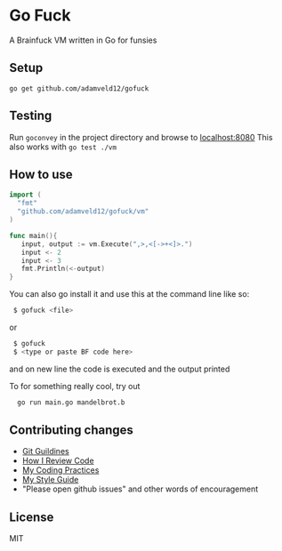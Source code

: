 # Go Fuck

A Brainfuck VM written in Go for funsies

## Setup

` go get github.com/adamveld12/gofuck `


## Testing

Run `goconvey` in the project directory and browse to [localhost:8080](localhost:8080)
This also works with `go test ./vm`

## How to use

``` go
import (
  "fmt"
  "github.com/adamveld12/gofuck/vm"
)

func main(){
   input, output := vm.Execute(",>,<[->+<]>.")
   input <- 2
   input <- 3
   fmt.Println(<-output)
}
```

You can also go install it and use this at the command line like so:

``` sh
 $ gofuck <file>
```

or

``` sh
 $ gofuck
 $ <type or paste BF code here>
```
and on new line the code is executed and the output printed

To for something really cool, try out
``` sh
  go run main.go mandelbrot.b
```

## Contributing changes

- [Git Guildines](https://github.com/thoughtbot/guides/tree/master/protocol/git)
- [How I Review Code](https://github.com/thoughtbot/guides/tree/master/code-review)
- [My Coding Practices](https://github.com/thoughtbot/guides/tree/master/best-practices)
- [My Style Guide](https://github.com/thoughtbot/guides/tree/master/style)
- "Please open github issues" and other words of encouragement

## License

MIT
